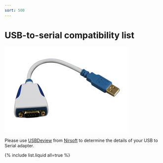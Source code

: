 ```yaml
---
sort: 500
---
```


# USB-to-serial compatibility list

![](usb2serial_01.png)

Please use [USBDeview](/tools/usb_deview_v2.52.zip) from [Nirsoft](http://www.nirsoft.net/) to determine the details of your USB to Serial adapter.

{% include list.liquid all=true %}
